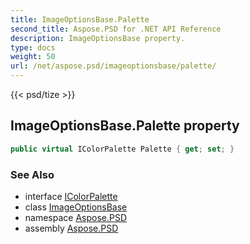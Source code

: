 ```yaml
---
title: ImageOptionsBase.Palette
second_title: Aspose.PSD for .NET API Reference
description: ImageOptionsBase property. 
type: docs
weight: 50
url: /net/aspose.psd/imageoptionsbase/palette/
---
```

{{< psd/tize >}}
## ImageOptionsBase.Palette property

```csharp
public virtual IColorPalette Palette { get; set; }
```

### See Also

* interface [IColorPalette](../../icolorpalette/)
* class [ImageOptionsBase](../)
* namespace [Aspose.PSD](../../imageoptionsbase/)
* assembly [Aspose.PSD](../../../)


